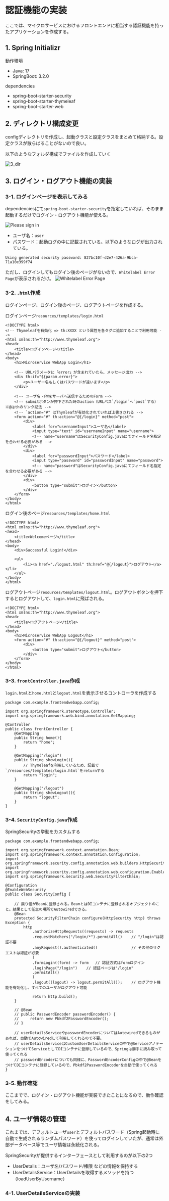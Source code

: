 # 認証機能の実装
ここでは、マイクロサービスにおけるフロントエンドに相当する認証機能を持ったアプリケーションを作成する。

## 1. Spring Initializr
動作環境
- Java: 17
- SpringBoot: 3.2.0

dependencies
- spring-boot-starter-security
- spring-boot-starter-thymeleaf
- spring-boot-starter-web

## 2. ディレクトリ構成変更
configディレクトリを作成し、起動クラスと設定クラスをまとめて格納する。設定クラスが散らばることがないので良い。

以下のようなフォルダ構成でファイルを作成していく

![3_dir](./_static/SpringSecurity/3_dir.png)

## 3. ログイン・ログアウト機能の実装
### 3-1. ログインページを表示してみる
dependenciesにて`spring-boot-starter-security`を指定していれば、そのまま起動するだけでログイン・ログアウト機能が使える。

![Please sign in](./_static/SpringSecurity/1_defaultAuth.png)
- ユーザ名：`user`
- パスワード：起動ログの中に記載されている。以下のようなログが出力されている。
```
Using generated security password: 827bc10f-d2e7-426a-9bca-71a10e399f74
```

ただし、ログインしてもログイン後のページがないので、`Whitelabel Error Page`が表示されるだけ。
![Whitelabel Error Page](./_static/SpringSecurity/2_error.png)

### 3-2. `.html`作成
ログインページ、ログイン後のページ、ログアウトページを作成する。

ログインページ`resources/templates/login.html`
```
<!DOCTYPE html>
<!-- Thymeleafを有効化 => th:XXXX という属性を各タグに追加することで利用可能 -->
<html xmlns:th="http://www.thymeleaf.org">
<head>
    <title>ログインページ</title>
</head>
<body>
    <h1>Microservice WebApp Login</h1>

    <!-- URLパラメータに「error」が含まれていたら、メッセージ出力 -->
    <div th:if="${param.error}">
        <p>ユーザー名もしくはパスワードが違います</p>
    </div>

    <!-- ユーザ名・PWをサーバへ送信するためのForm -->
    <!-- submitボタンが押下された時のaction（URLパス`/login`へ`post`する）※@はthのリンク記法 -->
    <!-- `action="#" はThymleafが有効化されていれば上書きされる -->
    <form action="#" th:action="@{/login}" method="post">
        <div>
            <label for="usernameInput">ユーザ名</label>
            <input type="text" id="usernameInput" name="username">
            <!-- name="username"はSecurityConfig.javaにてフィールド名指定を合わせる必要がある -->
        </div>
        <div>
            <label for="passwordInput">パスワード</label>
            <input type="password" id="passwordInput" name="password">
            <!-- name="password"はSecurityConfig.javaにてフィールド名指定を合わせる必要がある -->
        </div>
        <div>
            <button type="submit">ログイン</button>
        </div>
    </form>
</body>
</html>
```


ログイン後のページ`resources/templates/home.html`
```
<!DOCTYPE html>
<html xmlns:th="http://www.thymeleaf.org">
<head>
    <title>Welcomeページ</title>
</head>
<body>
    <div>Successful Login!</div>

    <ul>
        <li><a href="./logout.html" th:href="@{/logout}">ログアウト</a></li>
    </ul>
</body>
</html>
```


ログアウトページ`resources/templates/logout.html`。ログアウトボタンを押下するとログアウトして、`login.html`に飛ばされる。
```
<!DOCTYPE html>
<html xmlns:th="http://www.thymeleaf.org">
<head>
    <title>ログアウトページ</title>
</head>
<body>
    <h1>Microservice WebApp Logout</h1>
    <form action="#" th:action="@{/logout}" method="post">
        <div>
            <button type="submit">ログアウト</button>
        </div>
    </form>
</body>
</html>
```

### 3-3. `frontController.java`作成
`login.html`と`home.html`と`logout.html`を表示させるコントローラを作成する

```
package com.example.frontendwebapp.config;

import org.springframework.stereotype.Controller;
import org.springframework.web.bind.annotation.GetMapping;

@Controller
public class frontController {
    @GetMapping
    public String home(){
        return "home";
    }

    @GetMapping("/login")
    public String showLogin(){
        // Thymeleafを利用しているため、記載で`/resources/templates/login.html`をreturnする
        return "login";
    }

    @GetMapping("/logout")
    public String showLogout(){
        return "logout";
    }
}
```

### 3-4. `SecurityConfig.java`作成
SpringSecurityの挙動をカスタムする

```
package com.example.frontendwebapp.config;

import org.springframework.context.annotation.Bean;
import org.springframework.context.annotation.Configuration;
import org.springframework.security.config.annotation.web.builders.HttpSecurity;
import org.springframework.security.config.annotation.web.configuration.EnableWebSecurity;
import org.springframework.security.web.SecurityFilterChain;

@Configuration
@EnableWebSecurity
public class SecurityConfig {
    
    // 戻り値がBeanに登録される。BeanとはDIコンテナに登録されるオブジェクトのこと。結果として任意の場所でAutowiredできる。
    @Bean
    protected SecurityFilterChain configure(HttpSecurity http) throws Exception {
        http
            .authorizeHttpRequests((requests) -> requests
            .requestMatchers("/login/*").permitAll()    // "/login"は認証不要
            .anyRequest().authenticated()               // その他のリクエストは認証が必要
            )
            .formLogin((form) -> form   // 認証方式はformログイン
            .loginPage("/login")    // 認証ページは"/login"
            .permitAll()
            )
            .logout((logout) -> logout.permitAll());    // ログアウト機能を有効化し、すべてのユーザがログアウト可能
        
            return http.build();
    }

    // @Bean
    // public PasswordEncoder passwordEncoder() {
    //     return new Pbkdf2PasswordEncoder();
    // }

    // userDetailsServiceやpasswordEncoderについてはAutowiredできるものがあれば、自動でAutowiredして利用してくれるので不要。
    // userDetailsServiceはCustomUserDetailsServiceの中で@ServiceアノテーションをつけてServiceとしてDIコンテナに登録しているので、Springは勝手に読み取って使ってくれる
    // passwordEncoderについても同様に、PasswordEncoderConfigの中で@BeanをつけてDIコンテナに登録しているので、Pbkdf2PasswordEncoderを自動で使ってくれる
}
```

### 3-5. 動作確認
ここまでで、ログイン・ログアウト機能が実装できたことになるので、動作確認をしてみる。

## 4. ユーザ情報の管理
これまでは、デフォルトユーザ`user`とデフォルトパスワード（Spring起動時に自動で生成されるランダムパスワード）を使ってログインしていたが、通常は外部データベース等でユーザ情報は永続化される。

SpringSecurityが提供するインターフェースとして利用するのが以下の2つ
- UserDetails：ユーザ名/パスワード/権限 などの情報を保持する
- UserDetailsService：UserDetailsを取得するメソッドを持つ（loadUserByUsername）

### 4-1. UserDetailsServiceの実装
